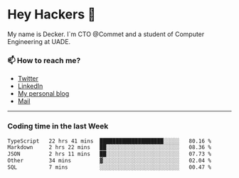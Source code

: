 # Hey Hackers 👋

My name is Decker. I`m CTO @Commet and a student of Computer Engineering at UADE.

### 📫 How to reach me?
- [Twitter](https://x.com/0xDecker) 
- [LinkedIn](https://www.linkedin.com/in/decker-urbano/) 
- [My personal blog](http://decker.sh) 
- [Mail](mailto:me@decker.sh)

---

### Coding time in the last Week

<!--START_SECTION:waka-->

```txt
TypeScript   22 hrs 41 mins  ████████████████████░░░░░   80.16 %
Markdown     2 hrs 22 mins   ██░░░░░░░░░░░░░░░░░░░░░░░   08.36 %
JSON         2 hrs 11 mins   ██░░░░░░░░░░░░░░░░░░░░░░░   07.73 %
Other        34 mins         ▓░░░░░░░░░░░░░░░░░░░░░░░░   02.04 %
SQL          7 mins          ░░░░░░░░░░░░░░░░░░░░░░░░░   00.47 %
```

<!--END_SECTION:waka-->
